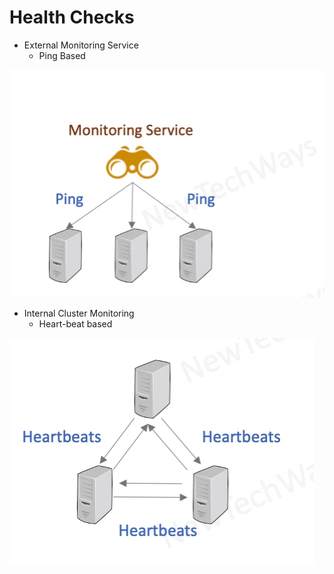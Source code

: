 # Health Checks

- External Monitoring Service
  - Ping Based


![Alt text](image-13.png)

- Internal Cluster Monitoring
  - Heart-beat based


![Alt text](image-14.png)